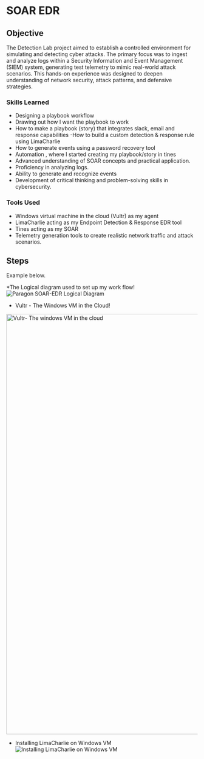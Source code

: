 # SOAR EDR

## Objective

The Detection Lab project aimed to establish a controlled environment for simulating and detecting cyber attacks. The primary focus was to ingest and analyze logs within a Security Information and Event Management (SIEM) system, generating test telemetry to mimic real-world attack scenarios. This hands-on experience was designed to deepen understanding of network security, attack patterns, and defensive strategies.

### Skills Learned

- Designing a playbook workflow
- Drawing out how I want the playbook to work
- How to make a playbook (story) that integrates slack, email and response capabilities -How to build a custom detection & response rule using LimaCharlie
- How to generate events using a password recovery tool 
- Automation , where I started creating my playbook/story in tines 
- Advanced understanding of SOAR concepts and practical application.
- Proficiency in analyzing logs.
- Ability to generate and recognize events
- Development of critical thinking and problem-solving skills in cybersecurity.

### Tools Used

- Windows virtual machine in the cloud (Vultr) as my agent
- LimaCharlie acting as my Endpoint Detection & Response EDR tool 
- Tines acting as my SOAR 
- Telemetry generation tools to create realistic network traffic and attack scenarios.

## Steps


Example below.

*The Logical diagram used to set up my work flow!
![Paragon SOAR-EDR Logical Diagram](https://github.com/user-attachments/assets/d556f038-40a1-4f2a-9624-67dcc436ef36)


* Vultr - The Windows VM in the Cloud!
<img width="1104" alt="Vultr- The windows VM in the cloud" src="https://github.com/user-attachments/assets/b811385d-e40d-4686-89f3-647ae0a9b299">

* Installing LimaCharlie on Windows VM
![Installing LimaCharlie on Windows VM](https://github.com/user-attachments/assets/ff912699-bdd6-479c-8434-173997e3f627)
